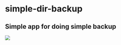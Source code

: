 # simple-dir-backup
<h2>Simple app for doing simple backup</h2>
<img src="https://user-images.githubusercontent.com/49562651/136005430-ca9cf136-3098-48b6-8983-cdd4fa0b1274.png"/>
